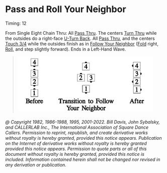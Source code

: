 
# Pass and Roll Your Neighbor

Timing: 12

From Single Eight Chain Thru: All [Pass Thru](../b1/pass_thru.md). The centers
[Turn Thru](../ms/turn_thru.md) while the outsides
do a right-face [U-Turn Back](../b1/turn_back.md). 
All [Pass Thru](../b1/pass_thru.md), and the centers [Touch 3/4](../b2/touch_a_quarter.md) 
while the outsides
finish as in [Follow Your Neighbor](../plus/follow_your_neighbor.md)
([Fold](../ms/fold.md) right, [Roll](../plus/anything_and_roll.md), and step slightly forward).
Ends in a Left-Hand Wave.

> 
> ![alt](pass_and_roll_your_neighbor_1a.png)![alt](pass_and_roll_your_neighbor_1b.png)![alt](pass_and_roll_your_neighbor_1c.png)
> 

###### @ Copyright 1982, 1986-1988, 1995, 2001-2022. Bill Davis, John Sybalsky, and CALLERLAB Inc., The International Association of Square Dance Callers. Permission to reprint, republish, and create derivative works without royalty is hereby granted, provided this notice appears. Publication on the Internet of derivative works without royalty is hereby granted provided this notice appears. Permission to quote parts or all of this document without royalty is hereby granted, provided this notice is included. Information contained herein shall not be changed nor revised in any derivation or publication.
